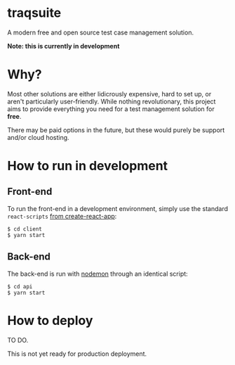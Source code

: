 # traqsuite
A modern free and open source test case management solution.

**Note: this is currently in development**

# Why?
Most other solutions are either lidicrously expensive, hard to set up, or aren't particularly user-friendly. While nothing revolutionary, this project aims to provide everything you need for a test management solution for **free**.

There may be paid options in the future, but these would purely be support and/or cloud hosting.

# How to run in development
## Front-end
To run the front-end in a development environment, simply use the standard ```react-scripts``` [from create-react-app](https://github.com/facebookincubator/create-react-app):

```
$ cd client
$ yarn start
```
## Back-end
The back-end is run with [nodemon](https://github.com/remy/nodemon) through an identical script:

```
$ cd api
$ yarn start
```

# How to deploy
TO DO.

This is not yet ready for production deployment.


